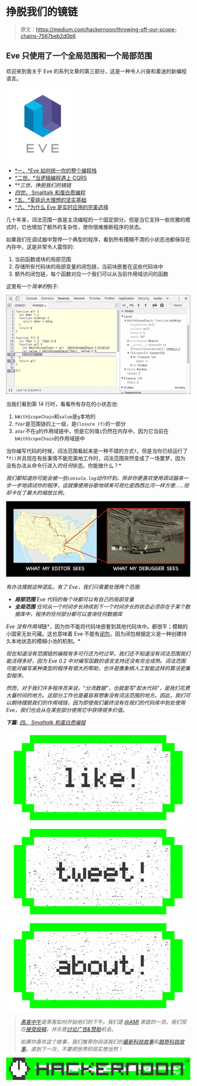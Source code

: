 # 挣脱我们的镜链

> 原文：<https://medium.com/hackernoon/throwing-off-our-scope-chains-7567beb2d0b6>

## Eve 只使用了一个全局范围和一个局部范围

欢迎来到我关于 Eve 的系列文章的第三部分，这是一种令人兴奋和着迷的新编程语言。

![](img/5d00ee5f811d19fdacd64945cf7dc021.png)

*   [*一、*Eve 如何统一你的整个编程栈](https://hackernoon.com/how-eve-unifies-your-entire-programming-stack-900ca80c58a7)
*   [*二世。*当逻辑编程遇上 CQRS](https://hackernoon.com/when-logic-programming-meets-cqrs-1137ab2a5f86)
*   ***三世。*挣脱我们的镜链**
*   [*四世。* Smalltalk 和蛋白质编程](https://hackernoon.com/smalltalk-and-protein-programming-4da245ac93e2)
*   [*五、*夏娃远大理想的坚实基础](https://hackernoon.com/the-rock-solid-foundation-for-eves-big-vision-225b80b91e11)
*   [*六。*为什么 Eve 是实时应用的完美选择](https://hackernoon.com/why-eve-will-be-perfect-for-realtime-apps-92b965b80ad)

几十年来，词法范围一直是主流编程的一个固定部分。但是当它支持一些优雅的模式时，它也增加了额外的复杂性，使你很难推断程序的状态。

如果我们在调试器中暂停一个典型的程序，看到所有模糊不清的小状态池都保存在内存中，这是非常令人震惊的:

1.  当前函数或块的局部范围
2.  存储所有代码块的局部变量的闭包链，当前块嵌套在这些代码块中
3.  额外的闭包链，每个函数对应一个我们可以从当前作用域访问的函数

这里有一个*简单的*例子:

![](img/9e4053b1df540567ce8508022006e7f4.png)

当我们看到第 14 行时，看看所有存在的小状态池:

1.  `bWithScopeChain`和`value`是`g`本地的
2.  `fVar`是范围链的上一级，是`Closure (f)`的一部分
3.  `aVar`不在`g`的作用域链中，但是它的值`1`仍然在内存中，因为它当前在`bWithScopeChain`的作用域链中

当你编写代码的时候，词法范围看起来是一种不错的方式`f`。但是当你已经运行了*`f()`并且现在有些事情不能完美地工作时，词法范围突然变成了一场噩梦，因为没有办法从命令行进入*的任何*状态。你能做什么？*

*我们都知道你可能会被一些`console.log`动作吓到。除非你更喜欢使用调试器来一步一步地调试你的程序，这就像使用谷歌地球来可视化密西西比河一样方便……但却卡在了最大的缩放比例。*

*![](img/02c76c28ce399242e9813e1fbd3f0694.png)*

*有办法摆脱这种混乱。有了 Eve，我们只需要处理两个范围:*

*   ***局部范围** Eve 代码的每个块都可以有自己的局部变量*
*   ***全局范围** 任何从一个时间步长持续到下一个时间步长的状态必须存在于某个数据库中，程序的任何部分都可以查询任何数据库*

*Eve 没有作用域*链*，因为你不能将代码块嵌套到其他代码块中。都很平；模糊的小国家无处可藏。这也意味着 Eve 不能有[闭包](https://en.wikipedia.org/wiki/Closure_(computer_programming))，因为闭包根据定义是一种创建持久本地状态的模糊小池的机制。*

*现在知道没有范围链的编程有多可行还为时过早。我们还不知道没有词法范围我们能活得多好，因为 Eve 0.2 中对编写函数的语言支持还没有完全成熟。词法范围可能对编写某种类型的程序有很大的帮助，也许是像象棋人工智能这样的算法密集型程序。*

*然而，对于我们许多程序员来说，“分流数据”，也就是写“胶水代码”，是我们花费大量时间的地方。这部分工作也是最容易想象没有词法范围的地方。因此，我们可以期待摆脱我们的作用域链，因为即使我们最终没有在我们的代码库中到处使用 Eve，我们也会从在某些部分使用它中获得很多价值。*

***下篇:** [*四。* Smalltalk 和蛋白质编程](https://hackernoon.com/smalltalk-and-protein-programming-4da245ac93e2)*

*[![](img/50ef4044ecd4e250b5d50f368b775d38.png)](http://bit.ly/HackernoonFB)**[![](img/979d9a46439d5aebbdcdca574e21dc81.png)](https://goo.gl/k7XYbx)**[![](img/2930ba6bd2c12218fdbbf7e02c8746ff.png)](https://goo.gl/4ofytp)*

> *[黑客中午](http://bit.ly/Hackernoon)是黑客如何开始他们的下午。我们是 [@AMI](http://bit.ly/atAMIatAMI) 家庭的一员。我们现在[接受投稿](http://bit.ly/hackernoonsubmission)，并乐意[讨论广告&赞助](mailto:partners@amipublications.com)机会。*
> 
> *如果你喜欢这个故事，我们推荐你阅读我们的[最新科技故事](http://bit.ly/hackernoonlatestt)和[趋势科技故事](https://hackernoon.com/trending)。直到下一次，不要把世界的现实想当然！*

*![](img/be0ca55ba73a573dce11effb2ee80d56.png)*